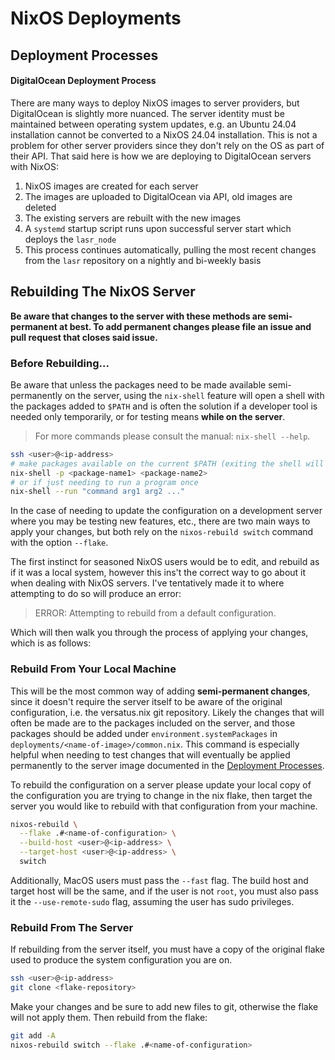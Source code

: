 # NixOS Deployments

## Deployment Processes

#### DigitalOcean Deployment Process

There are many ways to deploy NixOS images to server providers, but DigitalOcean is slightly more nuanced.
The server identity must be maintained between operating system updates, e.g. an Ubuntu 24.04 installation
cannot be converted to a NixOS 24.04 installation. This is not a problem for other server providers since
they don't rely on the OS as part of their API. That said here is how we are deploying to DigitalOcean
servers with NixOS:

1. NixOS images are created for each server
2. The images are uploaded to DigitalOcean via API, old images are deleted
3. The existing servers are rebuilt with the new images
4. A `systemd` startup script runs upon successful server start which deploys the `lasr_node`
5. This process continues automatically, pulling the most recent changes from the `lasr` repository on a nightly and bi-weekly basis

## Rebuilding The NixOS Server
**Be aware that changes to the server with these methods are semi-permanent at best. To add permanent changes please file
an issue and pull request that closes said issue.**

### Before Rebuilding...
Be aware that unless the packages need to be made available semi-permanently on the server,
using the `nix-shell` feature will open a shell with the packages added to `$PATH`
and is often the solution if a developer tool is needed only temporarily, or for testing means **while on the server**.
> For more commands please consult the manual: `nix-shell --help`.

```sh
ssh <user>@<ip-address>
# make packages available on the current $PATH (exiting the shell will remove them)
nix-shell -p <package-name1> <package-name2>
# or if just needing to run a program once
nix-shell --run "command arg1 arg2 ..."
```

In the case of needing to update the configuration on a development server where you may be testing new features, etc., 
there are two main ways to apply your changes, but both rely on the `nixos-rebuild switch` command with the option `--flake`.

The first instinct for seasoned NixOS users would be to edit, and rebuild as if it was a local system, however this ins't
the correct way to go about it when dealing with NixOS servers. I've tentatively made it to where attempting to do so will
produce an error:
> ERROR: Attempting to rebuild from a default configuration.

Which will then walk you through the process of applying your changes, which is as follows:

### Rebuild From Your Local Machine
This will be the most common way of adding **semi-permanent changes**, since it doesn't require the server
itself to be aware of the original configuration, i.e. the versatus.nix git repository.
Likely the changes that will often be made are to the packages included on the server,
and those packages should be added under `environment.systemPackages` in `deployments/<name-of-image>/common.nix`.
This command is especially helpful when needing to test changes that will eventually be applied permanently
to the server image documented in the [Deployment Processes](#deployment-processes).

To rebuild the configuration on a server please update your local copy of
the configuration you are trying to change in the nix flake, then target the server
you would like to rebuild with that configuration from your machine.

```sh
nixos-rebuild \
  --flake .#<name-of-configuration> \
  --build-host <user>@<ip-address> \
  --target-host <user>@<ip-address> \
  switch
```

Additionally, MacOS users must pass the `--fast` flag.
The build host and target host will be the same, and if the user is not `root`, you must
also pass it the `--use-remote-sudo` flag, assuming the user has sudo privileges.

### Rebuild From The Server
If rebuilding from the server itself, you must have a copy of the original flake used
to produce the system configuration you are on.

```sh
ssh <user>@<ip-address>
git clone <flake-repository>
```

Make your changes and be sure to add new files to git, otherwise the flake will not apply them.
Then rebuild from the flake:

```sh
git add -A
nixos-rebuild switch --flake .#<name-of-configuration>
```
